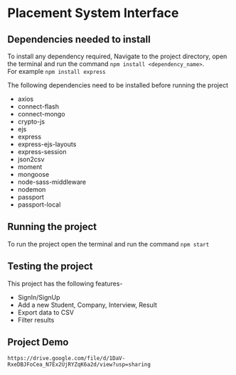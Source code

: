 # Placement System Interface

## Dependencies needed to install

To install any dependency required, Navigate to the project directory, open the terminal and run the command `npm install <dependency_name>`.\
For example `npm install express`

The following dependencies need to be installed before running the project

* axios
* connect-flash
* connect-mongo
* crypto-js
* ejs
* express
* express-ejs-layouts
* express-session
* json2csv
* moment
* mongoose
* node-sass-middleware
* nodemon
* passport
* passport-local

## Running the project

To run the project open the terminal and run the command `npm start`

## Testing the project

This project has the following features-

* SignIn/SignUp
* Add a new Student, Company, Interview, Result
* Export data to CSV
* Filter results

## Project Demo

`https://drive.google.com/file/d/1DaV-RxeDBJFoCea_N7Ex2UjRYZqK6a2d/view?usp=sharing`
